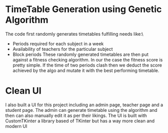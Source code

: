 # TimeTable Generation using Genetic Algorithm
The code first randomly generates timetables fulfilling needs like:\
* Periods required for each subject in a week
* Availability of teachers for the particular subject
* Block periods
These randomly generated timetables are then put against a fitness checking algorithm. In our the case the fitness score is pretty simple. If the time of two periods clash then we deduct the score achieved by the algo and mutate it with the best performing timetable.
# Clean UI
I also built a UI for this project including an admin page, teacher page and a student page. The admin can generate timetable using the algorithm and then can also manually edit it as per their likings. The UI is built with CustomTKinter a library based of TKinter but has a way more clean and modern UI
